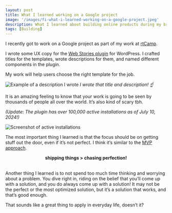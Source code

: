 ```yaml
---
layout: post
title: What I learned working on a Google project
image: '/images/fi-what-i-learned-working-on-a-google-project.jpeg'
description: What I learned about building online products during my brief stint on a Google Project
tags: [Building]
---
```


I recently got to work on a Google project as part of my work at [rtCamp](https://rtcamp.com/). 

I wrote some UX copy for the [Web Stories plugin](https://wordpress.org/plugins/web-stories/) for WordPress. I crafted titles for the templates, wrote descriptions for them, and named different components in the plugin. 

My work will help users choose the right template for the job.

![Example of a description I wrote]({{site.baseurl}}/images/web-stories-template-descriptions.jpeg)
*I wrote that title and description! ☝️*

It is an amazing feeling to know that your work is going to be seen by thousands of people all over the world. It’s also kind of scary tbh. 

*(Update: The plugin has over 100,000 active installations as of July 10, 2024!)*

![Screenshot of active installations]({{site.baseurl}}/images/web-stories-active-installations.jpeg)

The most important thing I learned is that the focus should be on getting stuff out the door, even if it’s not perfect. I think it’s similar to the [MVP approach](https://en.wikipedia.org/wiki/Minimum_viable_product#Minimum_viable_brand_(MVB)).

<center><strong>shipping things > chasing perfection!</strong></center><br>

Another thing I learned is to not spend too much time thinking and worrying about a problem. You dive right in, riding on the belief that you’ll come up with a solution, and you do always come up with a solution! It may not be the perfect or the most optimized solution, but it’s a solution that works, and that’s good enough.

That sounds like a great thing to apply in everyday life, doesn’t it?
